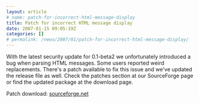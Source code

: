```yaml
---
layout: article
# name: patch-for-incorrect-html-message-display
title: Patch for incorrect HTML message display
date: 2007-01-15 09:05:19Z
categories: []
# permalink: /news/2007/01/patch-for-incorrect-html-message-display/
---
```

With the latest security update for 0.1-beta2 we unfortunately introduced a bug when parsing HTML messages. Some users reported weird replacements. There's a patch available to fix this issue and we've updated the release file as well. Check the patches section at our SourceForge page or find the updated package at the download page.

Patch download: [sourceforge.net](http://sourceforge.net/tracker/download.php?group_id=139281&atid=742849&file_id=211332&aid=1635666)

